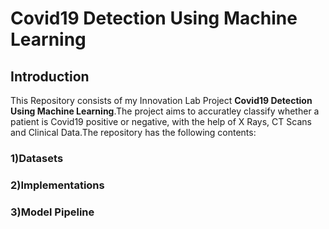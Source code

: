 # Covid19 Detection Using Machine Learning
## Introduction
This Repository consists of my Innovation Lab Project **Covid19 Detection Using Machine Learning**.The project aims to accuratley classify whether a patient is  Covid19 positive or negative, with the help of X Rays, CT Scans and Clinical Data.The repository has the following contents:
### 1)Datasets
### 2)Implementations
### 3)Model Pipeline
 
 
